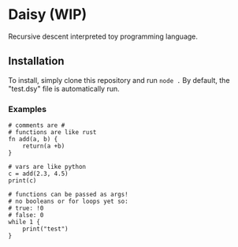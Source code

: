 # Daisy (WIP)
Recursive descent interpreted toy programming language.

## Installation
To install, simply clone this repository and run `node .`
By default, the "test.dsy" file is automatically run.

### Examples
```
# comments are #
# functions are like rust
fn add(a, b) {
    return(a +b)
}

# vars are like python
c = add(2.3, 4.5)
print(c)
```

```
# functions can be passed as args!
# no booleans or for loops yet so:
# true: !0
# false: 0
while 1 {
    print("test")
}
```

